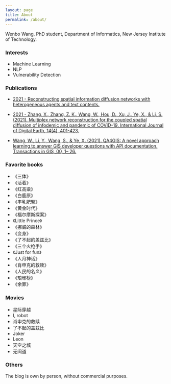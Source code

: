 ```yaml
---
layout: page
title: About
permalink: /about/
---
```


Wenbo Wang, PhD student, Department of Informatics, New Jersey Institute of Technology.

### Interests

 * Machine Learning
 * NLP
 * Vulnerability Detection

### Publications

 * [2021 - Reconstructing spatial information diffusion networks with heterogeneous agents and text contents.](http://doi.org/10.1111/tgis.12747)

 * [2021 - Zhang, X., Zhang, Z. K., Wang, W., Hou, D., Xu, J., Ye, X., & Li, S. (2021). Multiplex network reconstruction for the coupled spatial diffusion of infodemic and pandemic of COVID-19. International Journal of Digital Earth, 14(4), 401-423.](https://www.tandfonline.com/doi/full/10.1080/17538947.2021.1888326)

 * [Wang, W., Li, Y., Wang, S., & Ye, X. (2021). QA4GIS: A novel approach learning to answer GIS developer questions with API documentation. Transactions in GIS, 00, 1– 26.](http://doi.org/10.1111/tgis.12798)

### Favorite books

 - 《三体》
 - 《活着》
 - 《红高粱》
 - 《白鹿原》
 - 《丰乳肥臀》
 - 《黄金时代》
 - 《福尔摩斯探案》
 - 《Little Prince》
 - 《挪威的森林》
 - 《变身》
 - 《了不起的盖兹比》
 - 《三个火枪手》
 - 《Just for fun》
 - 《人月神话》
 - 《肖申克的救赎》
 - 《人民的名义》
 - 《琅琊榜》
 - 《余罪》

### Movies

 - 星际穿越
 - I, robot
 - 肖申克的救赎
 - 了不起的盖兹比
 - Joker
 - Leon
 - 天空之城
 - 无间道

### Others

The blog is own by person, without commercial purposes.

